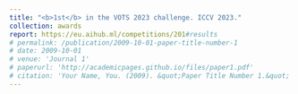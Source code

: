 ```yaml
---
title: "<b>1st</b> in the VOTS 2023 challenge. ICCV 2023."
collection: awards
report: https://eu.aihub.ml/competitions/201#results
# permalink: /publication/2009-10-01-paper-title-number-1
# date: 2009-10-01
# venue: 'Journal 1'
# paperurl: 'http://academicpages.github.io/files/paper1.pdf'
# citation: 'Your Name, You. (2009). &quot;Paper Title Number 1.&quot; <i>Journal 1</i>. 1(1).'
---
```

